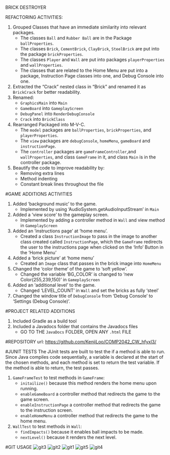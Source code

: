 BRICK DESTROYER

REFACTORING ACTIVITIES:
1) Grouped Classes that have an immediate similarity into relevant packages. 	
   - The classes `Ball` and `Rubber Ball` are in the Package `ballProperties`.
   - The classes `Brick`, `CementBrick`, `ClayBrick`, `SteelBrick` are put into the package `brickProperties`.
   - The classes `Player` and `Wall` are put into packages `playerProperties` and `wallProperties`.
   - The classes that are related to the Home Menu are put into a package, Instruction Page classes into one, and Debug Console into one.
2) Extracted the “Crack” nested class in “Brick” and renamed it as `BrickCrack` for better readability.
3) Renamed:
   - `GraphicsMain` into `Main`
   - `GameBoard` into `GameplayScreen`
   - `DebugPanel` into `RenderDebugConsole`
   - `Crack` into `BrickClass`
4) Rearranged Packaged into M-V-C.
   - The `model` packages are `ballProperties`, `brickProperties`, and `playerProperties`.
   - The `view` packages are `debugConsole`, `homeMenu`, `gameBoard` and `instructionPage`.
   - The `controller` packages are `gameFrameController`,and `wallProperties`, and class `GameFrame` in it, and class `Main` is in the controller package.
5) Beautify the code to improve readability by:
   - Removing extra lines
   - Method indenting
   - Constant break lines throughout the file

#GAME ADDITIONS ACTIVITIES
1) Added ‘background music’ to the game.
   - Implemented by using ‘AudioSystem.getAudioInputStream’ in `Main`
2) Added a ‘view score’ to the gameplay screen.
   - Implemented by adding a controller method in `Wall` and view method in `GameplayScreen`
3) Added an ‘instructions page’ at ‘home menu’.
   - Created a class `InstructionImage` to pass in the image to another class created called `InstructionPage`, which the `GameFrame` redirects the user to the instructions page when clicked on the ‘Info’ Button in the ‘Home Menu’
4) Added a ‘brick picture’ at ‘home menu’
   - Created an `Image` class that passes in the brick image into `HomeMenu`
5) Changed the ‘color theme’ of the game to ‘soft yellow’.
   - Changed the variable ‘BG_COLOR’ is changed to ‘new Color(255,239,150)’ in `GameplayScreen`
6) Added an ‘additional level’ to the game.
   - Changed ‘LEVEL_COUNT’ in `Wall` and set the bricks as fully ‘steel’
7) Changed the window title of `DebugConsole` from ‘Debug Console’ to ‘Settings (Debug Console)’.

#PROJECT RELATED ADDITIONS
1) Included Gradle as a build tool
2) Included a Javadocs folder that contains the Javadocs files
   - GO TO THE `JavaDocs` FOLDER, OPEN ANY `.html` FILE

#REPOSITORY
url: https://github.com/KenjiLoo/COMP2042_CW_hfyxl3/

#JUNIT TESTS
The JUnit tests are built to test the if a method is able to run. Since Java compiles code sequentially, a variable is declared at the start of the chosen methods, and each method is set to return the test variable. If the method is able to return, the test passes.
1) `GameFrameTest` to test methods in `GameFrame`: 
   - `initailize()` because this method renders the home menu upon running. 
   - `enableGameBoard` a controller method that redirects the game to the game screen. 
   - `enableInstructionPage` a controller method that redirects the game to the instruction screen.
   - `enableHomeMenu` a controller method that redirects the game to the home menu.
2) `WallTest` to test methods in `Wall`:
   - `findImpacts()` because it enables ball impacts to be made. 
   - `nextLevel()` because it renders the next level.
   
#GIT USAGE
![git3](https://user-images.githubusercontent.com/80972386/145713217-c9168b4b-3869-4e15-bd76-c9168e879894.GIF)
![git2](https://user-images.githubusercontent.com/80972386/145713218-4616fccc-1a64-4e40-8c53-ca65006bab5b.GIF)
![git1](https://user-images.githubusercontent.com/80972386/145713220-35b7ec99-a89d-4cd7-9461-634eb58ed83a.GIF)
![git5](https://user-images.githubusercontent.com/80972386/145713222-9cdc3e28-41dc-4c0e-bf0c-51a00a7d7c40.GIF)
![git4](https://user-images.githubusercontent.com/80972386/145713223-1568d962-6a2e-4a4e-bca4-29ccb7f3c473.GIF)


   

